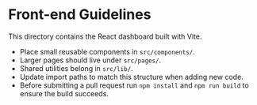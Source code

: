 # Front-end Guidelines

This directory contains the React dashboard built with Vite.

- Place small reusable components in `src/components/`.
- Larger pages should live under `src/pages/`.
- Shared utilities belong in `src/lib/`.
- Update import paths to match this structure when adding new code.
- Before submitting a pull request run `npm install` and `npm run build` to ensure the build succeeds.
